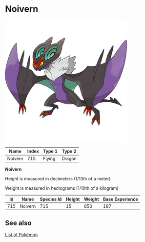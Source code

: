 # Noivern


![Noivern](images/715.png)

| **Name** | **Index** | **Type 1** | **Type 2** |
|----|----|----|----|
| Noivern | 715 | Flying | Dragon  |

**Noivern** 


Height is measured in decimeters (1/10th of a meter)

Weight is measured in hectograms (1/10th of a kilogram)

| **Id** | **Name** | **Species Id** | **Height** | **Weight** | **Base Experience** |
|--------|----------|----------------|------------|------------|---------------------|
| 715 | Noivern | 715 | 15 | 850 | 187 |


## See also

[List of Pokémon](../pokemon.md)
